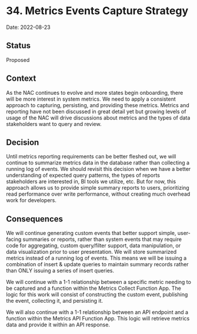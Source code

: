 # 34. Metrics Events Capture Strategy

Date: 2022-08-23

## Status
 
Proposed

## Context

As the NAC continues to evolve and more states begin onboarding, there will be more interest in system metrics. We need to apply a consistent approach to capturing, persisting, and providing these metrics. Metrics and reporting have not been discussed in great detail yet but growing levels of usage of the NAC will drive discussions about metrics and the types of data stakeholders want to query and review.

## Decision

Until metrics reporting requirements can be better fleshed out, we will continue to summarize metrics data in the database rather than collecting a running log of events. We should revisit this decision when we have a better understanding of expected query patterns, the types of reports stakeholders are interested in, BI tools we utilize, etc. But for now, this approach allows us to provide simple summary reports to users, prioritizing read performance over write performance, without creating much overhead work for developers.

## Consequences

We will continue generating custom events that better support simple, user-facing summaries or reports, rather than system events that may require code for aggregating, custom query/filter support, data manipulation, or data visualization prior to user presentation. We will store summarized metrics instead of a running log of events. This means we will be issuing a combination of insert & update queries to maintain summary records rather than ONLY issuing a series of insert queries.

We will continue with a 1-1 relationship between a specific metric needing to be captured and a function within the Metrics Collect Function App. The logic for this work will consist of constructing the custom event, publishing the event, collecting it, and persisting it.

We will also continue with a 1-1 relationship between an API endpoint and a function within the Metrics API Function App. This logic will retrieve metrics data and provide it within an API response.

